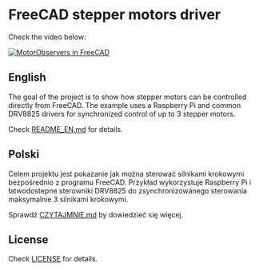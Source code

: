 # FreeCAD stepper motors driver

Check the video below:

[![MotorObservers in FreeCAD](https://img.youtube.com/vi/pOclEe01pYs/0.jpg)](https://youtu.be/pOclEe01pYs)

## English

The goal of the project is to show how stepper motors can be controlled directly from FreeCAD.
The example uses a Raspberry Pi and common DRV8825 drivers for synchronized control of up to 3 stepper motors.

Check [README_EN.md](README_EN.md) for details.

## Polski

Celem projektu jest pokazanie jak można sterować silnikami krokowymi bezpośrednio z programu FreeCAD.
Przykład wykorzystuje Raspberry Pi i łatwodostepne sterowniki DRV8825 do zsynchronizowanego sterowania maksymalnie 3 silnikami krokowymi.

Sprawdź [CZYTAJMNIE.md](CZYTAJMNIE.md) by dowiedzieć się więcej.

## License

Check [LICENSE](LICENSE) for details.

